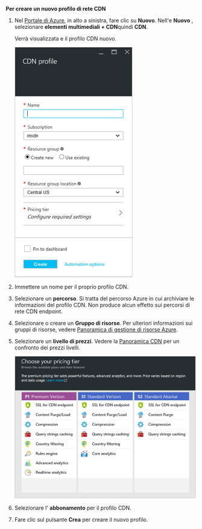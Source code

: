 **Per creare un nuovo profilo di rete CDN**

1. Nel [Portale di Azure](https://portal.azure.com), in alto a sinistra, fare clic su **Nuovo**.  Nell'e **Nuovo** , selezionare **elementi multimediali + CDN**quindi **CDN**.

    Verrà visualizzata e il profilo CDN nuovo.

    ![Nuovo profilo di rete CDN](./media/cdn-create-profile/new-cdn-profile-include.png)

2. Immettere un nome per il proprio profilo CDN.

3. Selezionare un **percorso**.  Si tratta del percorso Azure in cui archiviare le informazioni del profilo CDN.  Non produce alcun effetto sui percorsi di rete CDN endpoint.

4. Selezionare o creare un **Gruppo di risorse**.  Per ulteriori informazioni sui gruppi di risorse, vedere [Panoramica di gestione di risorse Azure](resource-group-overview.md#resource-groups).

5. Selezionare un **livello di prezzi**.  Vedere la [Panoramica CDN](cdn-overview.md#azure-cdn-features) per un confronto dei prezzi livelli.
    
    ![Selezione di livello prezzi CDN](./media/cdn-create-profile/cdn-choose-sku-include.png)

6. Selezionare l' **abbonamento** per il profilo CDN.

7. Fare clic sul pulsante **Crea** per creare il nuovo profilo. 